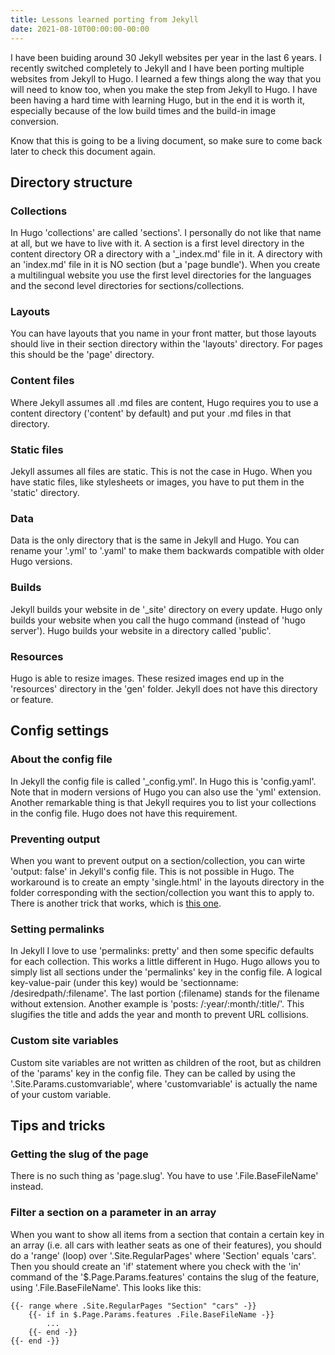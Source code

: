 ```yaml
---
title: Lessons learned porting from Jekyll
date: 2021-08-10T00:00:00-00:00
---
```


I have been buiding around 30 Jekyll websites per year in the last 6 years. I recently switched completely to Jekyll and I have been porting multiple websites from Jekyll to Hugo. I learned a few things along the way that you will need to know too, when you make the step from Jekyll to Hugo. I have been having a hard time with learning Hugo, but in the end it is worth it, especially because of the low build times and the build-in image conversion. 

Know that this is going to be a living document, so make sure to come back later to check this document again.

## Directory structure

### Collections

In Hugo 'collections' are called 'sections'. I personally do not like that name at all, but we have to live with it. A section is a first level directory in the content directory OR a directory with a '\_index.md' file in it. A directory with an 'index.md' file in it is NO section (but a 'page bundle'). When you create a multilingual website you use the first level directories for the languages and the second level directories for sections/collections.

### Layouts

You can have layouts that you name in your front matter, but those layouts should live in their section directory within the 'layouts' directory. For pages this should be the 'page' directory.

### Content files

Where Jekyll assumes all .md files are content, Hugo requires you to use a content directory ('content' by default) and put your .md files in that directory.

### Static files

Jekyll assumes all files are static. This is not the case in Hugo. When you have static files, like stylesheets or images, you have to put them in the 'static' directory.

### Data

Data is the only directory that is the same in Jekyll and Hugo. You can rename your '.yml' to '.yaml' to make them backwards compatible with older Hugo versions.

### Builds

Jekyll builds your website in de '\_site' directory on every update. Hugo only builds your website when you call the hugo command (instead of 'hugo server'). Hugo builds your website in a directory called 'public'. 

### Resources

Hugo is able to resize images. These resized images end up in the 'resources' directory in the 'gen' folder. Jekyll does not have this directory or feature.

## Config settings

### About the config file

In Jekyll the config file is called '\_config.yml'. In Hugo this is 'config.yaml'. Note that in modern versions of Hugo you can also use the 'yml' extension. Another remarkable thing is that Jekyll requires you to list your collections in the config file. Hugo does not have this requirement. 

### Preventing output

When you want to prevent output on a section/collection, you can wirte 'output: false' in Jekyll's config file. This is not possible in Hugo. The workaround is to create an empty 'single.html' in the layouts directory in the folder corresponding with the section/collection you want this to apply to. There is another trick that works, which is [this one](https://gohugo.io/content-management/build-options/#listing-pages-without-publishing-them).

### Setting permalinks

In Jekyll I love to use 'permalinks: pretty' and then some specific defaults for each collection. This works a little different in Hugo. Hugo allows you to simply list all sections under the 'permalinks' key in the config file. A logical key-value-pair (under this key) would be 'sectionname: /desiredpath/:filename'. The last portion (:filename) stands for the filename without extension. Another example is 'posts: /:year/:month/:title/'. This slugifies the title and adds the year and month to prevent URL collisions.

### Custom site variables

Custom site variables are not written as children of the root, but as children of the 'params' key in the config file. They can be called by using the '.Site.Params.customvariable', where 'customvariable' is actually the name of your custom variable.

## Tips and tricks

### Getting the slug of the page

There is no such thing as 'page.slug'. You have to use '.File.BaseFileName' instead.

### Filter a section on a parameter in an array

When you want to show all items from a section that contain a certain key in an array (i.e. all cars with leather seats as one of their features), you should do a 'range' (loop) over '.Site.RegularPages' where 'Section' equals 'cars'. Then you should create an 'if' statement where you check with the 'in' command of the '$.Page.Params.features' contains the slug of the feature, using '.File.BaseFileName'. This looks like this:

```
{{- range where .Site.RegularPages "Section" "cars" -}}
    {{- if in $.Page.Params.features .File.BaseFileName -}}
        ...
    {{- end -}}
{{- end -}}
```